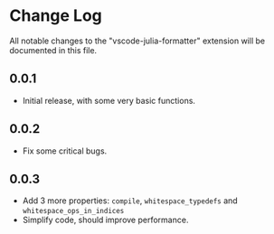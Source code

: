 # Change Log

All notable changes to the "vscode-julia-formatter" extension will be documented in this file.

## 0.0.1

- Initial release, with some very basic functions.

## 0.0.2

- Fix some critical bugs.

## 0.0.3

- Add 3 more properties: `compile`, `whitespace_typedefs` and `whitespace_ops_in_indices`
- Simplify code, should improve performance.
